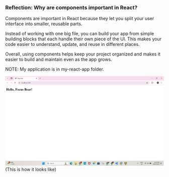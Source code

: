 ### Reflection: Why are components important in React?

Components are important in React because they let you split your user interface into smaller, reusable parts. 

Instead of working with one big file, you can build your app from simple building blocks that each handle their own piece of the UI. This makes your code easier to understand, update, and reuse in different places. 

Overall, using components helps keep your project organized and makes it easier to build and maintain even as the app grows. 

NOTE: My application is in my-react-app folder. 

![alt text](image.png)
(This is how it looks like)